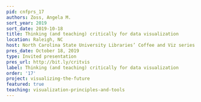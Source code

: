 ```yaml
---
pid: cnfprs_17
authors: Zoss, Angela M.
sort_year: 2019
sort_date: 2019-10-18
title: Thinking (and teaching) critically for data visualization
location: Raleigh, NC
host: North Carolina State University Libraries’ Coffee and Viz series
pres_date: October 18, 2019
type: Invited presentation
pres_url: http://bit.ly/critvis
label: Thinking (and teaching) critically for data visualization
order: '17'
project: visualizing-the-future
featured: true
teaching: visualization-principles-and-tools
---
```

